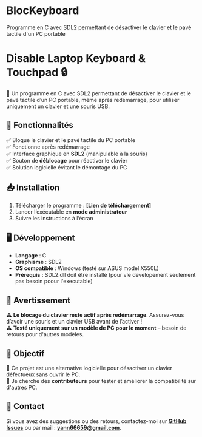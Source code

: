 # BlocKeyboard
Programme en C avec SDL2 permettant de désactiver le clavier et le pavé tactile d'un PC portable


# Disable Laptop Keyboard & Touchpad 🔒

🚀 Un programme en C avec SDL2 permettant de désactiver le clavier et le pavé tactile d’un PC portable, même après redémarrage, pour utiliser uniquement un clavier et une souris USB.

## 📌 Fonctionnalités
✅ Bloque le clavier et le pavé tactile du PC portable  
✅ Fonctionne après redémarrage  
✅ Interface graphique en **SDL2** (manipulable à la souris)  
✅ Bouton de **déblocage** pour réactiver le clavier  
✅ Solution logicielle évitant le démontage du PC  

## 📥 Installation
1. Télécharger le programme : **[Lien de téléchargement]**  
2. Lancer l’exécutable en **mode administrateur**  
3. Suivre les instructions à l’écran  

## 🖥️ Développement
- **Langage** : C  
- **Graphisme** : SDL2  
- **OS compatible** : Windows (testé sur ASUS model X550L)  
- **Prérequis** : SDL2.dll doit être installé  (pour vle developement seulement pas besoin poour l'executable)

## 📢 Avertissement
⚠️ **Le blocage du clavier reste actif après redémarrage**. Assurez-vous d’avoir une souris et un clavier USB avant de l’activer !  
⚠️ **Testé uniquement sur un modèle de PC pour le moment** – besoin de retours pour d'autres modèles.  

## 🎯 Objectif
📌 Ce projet est une alternative logicielle pour désactiver un clavier défectueux sans ouvrir le PC.  
📌 Je cherche des **contributeurs** pour tester et améliorer la compatibilité sur d'autres PC.  

## 📩 Contact
Si vous avez des suggestions ou des retours, contactez-moi sur **[GitHub Issues](https://github.com/yaya66659/BlocKeyboard/issues)** ou par mail : **yann66659@gmail.com**.  
